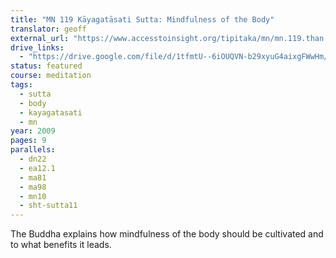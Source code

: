 ```yaml
---
title: "MN 119 Kāyagatāsati Sutta: Mindfulness of the Body"
translator: geoff
external_url: "https://www.accesstoinsight.org/tipitaka/mn/mn.119.than.html"
drive_links:
  - "https://drive.google.com/file/d/1tfmtU--6iOUQVN-b29xyuG4aixgFWwHm/view?usp=drivesdk"
status: featured
course: meditation
tags:
  - sutta
  - body
  - kayagatasati
  - mn
year: 2009
pages: 9
parallels:
  - dn22
  - ea12.1
  - ma81
  - ma98
  - mn10
  - sht-sutta11
---
```


The Buddha explains how mindfulness of the body should be cultivated and to what benefits it leads.
